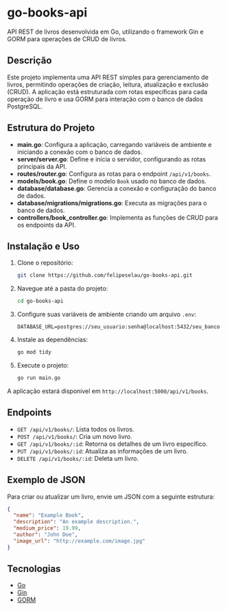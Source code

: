 # go-books-api

API REST de livros desenvolvida em Go, utilizando o framework Gin e GORM para operações de CRUD de livros.

## Descrição

Este projeto implementa uma API REST simples para gerenciamento de livros, permitindo operações de criação, leitura, atualização e exclusão (CRUD). A aplicação está estruturada com rotas específicas para cada operação de livro e usa GORM para interação com o banco de dados PostgreSQL.

## Estrutura do Projeto

- **main.go**: Configura a aplicação, carregando variáveis de ambiente e iniciando a conexão com o banco de dados.
- **server/server.go**: Define e inicia o servidor, configurando as rotas principais da API.
- **routes/router.go**: Configura as rotas para o endpoint `/api/v1/books`.
- **models/book.go**: Define o modelo `Book` usado no banco de dados.
- **database/database.go**: Gerencia a conexão e configuração do banco de dados.
- **database/migrations/migrations.go**: Executa as migrações para o banco de dados.
- **controllers/book_controller.go**: Implementa as funções de CRUD para os endpoints da API.

## Instalação e Uso

1. Clone o repositório:
   ```bash
   git clone https://github.com/felipeselau/go-books-api.git
   ```

2. Navegue até a pasta do projeto:
   ```bash
   cd go-books-api
   ```

3. Configure suas variáveis de ambiente criando um arquivo `.env`:
   ```
   DATABASE_URL=postgres://seu_usuario:senha@localhost:5432/seu_banco
   ```

4. Instale as dependências:
   ```bash
   go mod tidy
   ```

5. Execute o projeto:
   ```bash
   go run main.go
   ```

A aplicação estará disponível em `http://localhost:5000/api/v1/books`.

## Endpoints

- `GET /api/v1/books/`: Lista todos os livros.
- `POST /api/v1/books/`: Cria um novo livro.
- `GET /api/v1/books/:id`: Retorna os detalhes de um livro específico.
- `PUT /api/v1/books/:id`: Atualiza as informações de um livro.
- `DELETE /api/v1/books/:id`: Deleta um livro.

## Exemplo de JSON

Para criar ou atualizar um livro, envie um JSON com a seguinte estrutura:

```json
{
  "name": "Example Book",
  "description": "An example description.",
  "medium_price": 19.99,
  "author": "John Doe",
  "image_url": "http://example.com/image.jpg"
}
```

## Tecnologias

- [Go](https://golang.org/)
- [Gin](https://gin-gonic.com/)
- [GORM](https://gorm.io/)
